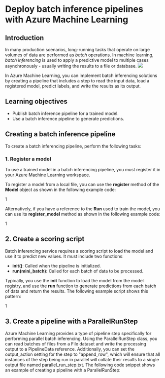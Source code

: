 # Deploy batch inference pipelines with Azure Machine Learning 

## Introduction

In many production scenarios, long-running tasks that operate on large volumes of data are performed as *batch* operations. In machine learning, *batch inferencing* is used to apply a predictive model to multiple cases asynchronously - usually writing the results to a file or database.
![](https://docs.microsoft.com/en-us/learn/wwl-data-ai/deploy-batch-inference-pipelines-with-azure-machine-learning/media/07-02-batch.png)

In Azure Machine Learning, you can implement batch inferencing solutions by creating a pipeline that includes a step to read the input data, load a registered model, predict labels, and write the results as its output.

## Learning objectives

* Publish batch inference pipeline for a trained model.
* Use a batch inference pipeline to generate predictions.

## Creating a batch inference pipeline
To create a batch inferencing pipeline, perform the following tasks:

### 1. Register a model
To use a trained model in a batch inferencing pipeline, you must register it in your Azure Machine Learning workspace.

To register a model from a local file, you can use the **register** method of the **Model** object as shown in the following example code:

1[](https://github.com/felicity-borg/Getting-Started-On-Azure-ML/blob/main/Images/33.PNG)

Alternatively, if you have a reference to the **Run** used to train the model, you can use its **register_model** method as shown in the following example code:

1[](https://github.com/felicity-borg/Getting-Started-On-Azure-ML/blob/main/Images/34.PNG)

## 2. Create a scoring script
Batch inferencing service requires a scoring script to load the model and use it to predict new values. It must include two functions:

* **init()**: Called when the pipeline is initialized.
* **run(mini_batch):** Called for each batch of data to be processed.

Typically, you use the **init** function to load the model from the model registry, and use the **run** function to generate predictions from each batch of data and return the results. The following example script shows this pattern:

1[](https://github.com/felicity-borg/Getting-Started-On-Azure-ML/blob/main/Images/35.PNG)

## 3. Create a pipeline with a ParallelRunStep

Azure Machine Learning provides a type of pipeline step specifically for performing parallel batch inferencing. Using the ParallelRunStep class, you can read batches of files from a File dataset and write the processing output to a PipelineData reference. Additionally, you can set the output_action setting for the step to "append_row", which will ensure that all instances of the step being run in parallel will collate their results to a single output file named parallel_run_step.txt. The following code snippet shows an example of creating a pipeline with a ParallelRunStep:
